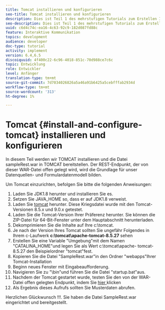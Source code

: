 ```yaml
---
title: Tomcat installieren und konfigurieren
seo-title: Tomcat installieren und konfigurieren
description: Dies ist Teil 1 des mehrstufigen Tutorials zum Erstellen Ihres ersten interaktiven Kommunikations-Dokuments. In diesem Teil werden wir TOMCAT installieren und die sampleRest.war-Datei in TOMCAT bereitstellen. Der REST-Endpunkt, der von dieser WAR-Datei offen gelegt wird, wird die Grundlage für unser Datenquellen- und Formulardatenmodell bilden.
seo-description: Dies ist Teil 1 des mehrstufigen Tutorials zum Erstellen Ihres ersten interaktiven Kommunikations-Dokuments. In diesem Teil werden wir TOMCAT installieren und die sampleRest.war-Datei in TOMCAT bereitstellen. Der REST-Endpunkt, der von dieser WAR-Datei offen gelegt wird, wird die Grundlage für unser Datenquellen- und Formulardatenmodell bilden.
uuid: c6d4c74c-ea16-4c63-92c9-182d087fd88c
feature: Interaktive Kommunikation
topics: development
audience: developer
doc-type: tutorial
activity: implement
version: 6.4,6.5
discoiquuid: 4f400c22-6c96-4018-851c-70d988ce7c6c
topic: Entwicklung
role: Entwickler
level: Anfänger
translation-type: tm+mt
source-git-commit: 7d7034026826a5a46a91b6425a5cebfffab2934d
workflow-type: tm+mt
source-wordcount: '313'
ht-degree: 1%

---
```



# Tomcat {#install-and-configure-tomcat} installieren und konfigurieren

In diesem Teil werden wir TOMCAT installieren und die Datei sampleRest.war in TOMCAT bereitstellen. Der REST-Endpunkt, der von dieser WAR-Datei offen gelegt wird, wird die Grundlage für unser Datenquellen- und Formulardatenmodell bilden.

Um Tomcat einzurichten, befolgen Sie bitte die folgenden Anweisungen:

1. Laden Sie JDK1.8 herunter und installieren Sie es.
2. Setzen Sie JAVA_HOME so, dass er auf JDK1.8 verweist.
3. Laden Sie [tomcat](https://tomcat.apache.org/) herunter. Diese Kriegsdatei wurde mit den Tomcat-Versionen 8.5.x und 9.0.x getestet.
4. Laden Sie die Tomcat-Version Ihrer Präferenz herunter. Sie können die ZIP-Datei für 64-Bit-Fenster unter dem Hauptabschnitt herunterladen.
5. Dekomprimieren Sie die Inhalte auf Ihre c:\tomcat.
6. Je nach der Version Ihres Tomcat sollten Sie ungefähr Folgendes in Ihrem c-Laufwerk **c:\tomcat\apache-tomcat-8.5.27** sehen
7. Erstellen Sie eine Variable &quot;Umgebung&quot;mit dem Namen &quot;CATALINA_HOME&quot;und legen Sie als Wert c:\tomcat\apache- tomcat-8.5.27 den Beispielordner &quot;tomcat&quot;fest.
8. Kopieren Sie die Datei &quot;SampleRest.war&quot;in den Ordner &quot;webapps&quot;Ihrer Tomcat-Installation
9. Beginn neues Fenster mit Eingabeaufforderung.
10. Navigieren Sie zu &quot;\bin&quot;und führen Sie die Datei &quot;startup.bat&quot;aus.
11. Nachdem der Tomcat gestartet wurde, testen Sie den von der WAR-Datei offen gelegten Endpunkt, indem Sie [hier ](http://localhost:8080/SampleRest/webapi/getStatement/9586) klicken
12. Als Ergebnis dieses Aufrufs sollten Sie Musterdaten abrufen.

Herzlichen Glückwunsch !!!. Sie haben die Datei SampleRest.war eingerichtet und bereitgestellt.
